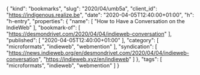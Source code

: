 {
  "kind": "bookmarks",
  "slug": "2020/04/umb5a",
  "client_id": "https://indigenous.realize.be",
  "date": "2020-04-05T12:40:00+01:00",
  "h": "h-entry",
  "properties": {
    "name": [
      "How to Have a Conversation on the IndieWeb"
    ],
    "bookmark-of": [
      "https://desmondrivet.com/2020/04/04/indieweb-conversation"
    ],
    "published": [
      "2020-04-05T12:40:00+01:00"
    ],
    "category": [
      "microformats",
      "indieweb",
      "webmention"
    ],
    "syndication": [
      "https://news.indieweb.org/en/desmondrivet.com/2020/04/04/indieweb-conversation",
      "https://indieweb.xyz/en/indieweb"
    ]
  },
  "tags": [
    "microformats",
    "indieweb",
    "webmention"
  ]
}
